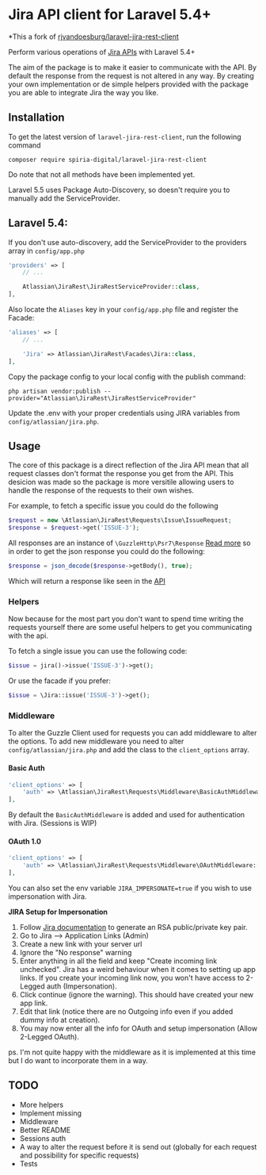 # Jira API client for Laravel 5.4+

\*This a fork of [rjvandoesburg/laravel-jira-rest-client](https://github.com/rjvandoesburg/laravel-jira-rest-client)

Perform various operations of [Jira APIs](https://developer.atlassian.com/cloud/jira/platform/rest/) with Laravel 5.4+

The aim of the package is to make it easier to communicate with the API. By default the response from the request is not altered in any way.
By creating your own implementation or de simple helpers provided with the package you are able to integrate Jira the way you like.

## Installation

To get the latest version of `laravel-jira-rest-client`, run the following command
```shell
composer require spiria-digital/laravel-jira-rest-client
```
Do note that not all methods have been implemented yet.

Laravel 5.5 uses Package Auto-Discovery, so doesn't require you to manually add the ServiceProvider.

## Laravel 5.4:

If you don't use auto-discovery, add the ServiceProvider to the providers array in `config/app.php`
```php
'providers' => [
    // ...

    Atlassian\JiraRest\JiraRestServiceProvider::class,
],
```

Also locate the `Aliases` key in your `config/app.php` file and register the Facade:

```php
'aliases' => [
    // ...

    'Jira' => Atlassian\JiraRest\Facades\Jira::class,
],
```
Copy the package config to your local config with the publish command:
```shell
php artisan vendor:publish --provider="Atlassian\JiraRest\JiraRestServiceProvider"
```

Update the .env with your proper credentials using JIRA variables from `config/atlassian/jira.php`.

## Usage

The core of this package is a direct reflection of the Jira API mean that all request classes don't format the response you get from the API.
This desicion was made so the package is more versitile allowing users to handle the response of the requests to their own wishes. 

For example, to fetch a specific issue you could do the following
```php
$request = new \Atlassian\JiraRest\Requests\Issue\IssueRequest;
$response = $request->get('ISSUE-3');
```

All responses are an instance of `\GuzzleHttp\Psr7\Response` [Read more](http://docs.guzzlephp.org/en/stable/psr7.html) so in order to get the json response you could do the following:
```php
$response = json_decode($response->getBody(), true);
``` 
Which will return a response like seen in the [API](https://developer.atlassian.com/cloud/jira/platform/rest/#api-api-2-issue-issueIdOrKey-get)

### Helpers
Now because for the most part you don't want to spend time writing the requests yourself there are some useful helpers to get you communicating with the api.

To fetch a single issue you can use the following code:
```php
$issue = jira()->issue('ISSUE-3')->get();
```

Or use the facade if you prefer:
```php
$issue = \Jira::issue('ISSUE-3')->get();
```

### Middleware
To alter the Guzzle Client used for requests you can add middleware to alter the options. To add new middleware you need to alter `config/atlassian/jira.php` and add the class to the `client_options` array.

#### Basic Auth
```php
'client_options' => [
    'auth' => \Atlassian\JiraRest\Requests\Middleware\BasicAuthMiddleware::class,
],
```
By default the `BasicAuthMiddleware` is added and used for authentication with Jira. (Sessions is WIP)

#### OAuth 1.0
```php
'client_options' => [
    'auth' => \Atlassian\JiraRest\Requests\Middleware\OAuthMiddleware::class,
],
```

You can also set the env variable `JIRA_IMPERSONATE=true` if you wish to use impersonation with Jira.

**JIRA Setup for Impersonation**
1. Follow [Jira documentation](https://developer.atlassian.com/server/jira/platform/oauth/#see-it-in-action) to generate an RSA public/private key pair.
2. Go to Jira --> Application Links (Admin)
3. Create a new link with your server url 
4. Ignore the "No response" warning
5. Enter anything in all the field and keep "Create incoming link unchecked". Jira has a weird behaviour when it comes to setting up app links. If you create your incoming link now, you won't have access to 2-Legged auth (Impersonation).
6. Click continue (ignore the warning). This should have created your new app link.
7. Edit that link (notice there are no Outgoing info even if you added dummy info at creation).
8. You may now enter all the info for OAuth and setup impersonation (Allow 2-Legged OAuth).
  

ps. I'm not quite happy with the middleware as it is implemented at this time but I do want to incorporate them in a way.

## TODO
- More helpers
- Implement missing
- Middleware
- Better README
- Sessions auth
- A way to alter the request before it is send out (globally for each request and possibility for specific requests)
- Tests

